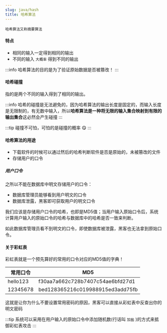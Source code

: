```yaml
---
slug: java/hash
title: 哈希算法
---
```


`哈希算法又称摘要算法`

#### 特点

* 相同的输入一定得到相同的输出
* 不同的输入 `大概率` 得到不同的输出

:::info
哈希算法的目的是为了验证原始数据是否被篡改！
:::

#### 哈希碰撞

指的是两个不同的输入得到了相同的输出。

:::info
哈希的碰撞是无法避免的，因为哈希算法的输出长度是固定的，而输入长度是无限制的，有无数中输入，所以**哈希算法是一种将无限的输入集合映射到有限的输出集合**这必然会产生碰撞
:::

:::tip
碰撞不可怕，可怕的是碰撞的概率 😋
:::


#### 哈希算法的用途

* 下载软件的时候可以通过然后的哈希判断软件是否是原始的，未被篡改的文件
* 存储用户的口令


##### 用户口令

之所以不能在数据库中明文存储用户的口令：

* 数据库管理员能够看到用户明文的口令
* 数据库泄露，黑客即可获取用户的明文口令

我们应该是存储用户口令的哈希，也即是MD5值；当用户输入原始口令后，系统计算用户输入的原始口令的哈希与数据库中的哈希是否一致来判断。

如此数据库管理员看不到明文的口令，即使数据库被泄露，黑客也无法拿到原始口令。

#### 关于彩虹表

彩虹表就是一个预先算好的常用的口令对应的MD5值的字典！

|  常用口令   | MD5  |
|  ----  | ----  |
| hello123  | f30aa7a662c728b7407c54ae6bfd27d1 |
| 12345678  | bed128365216c019988915ed3add75fb |

这就是让你为什么不要设置常用密码的原因，黑客可以直接从彩虹表中反查出你的明文密码

:::tip
系统可以采用在用户输入的原始口令中添加随机数(行话叫 `加盐` )的方式来抵御彩虹表攻击
:::






















